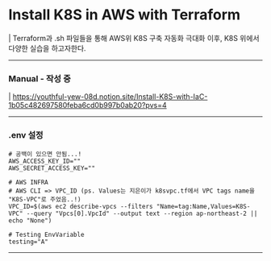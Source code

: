 # Install K8S in AWS with Terraform
| Terraform과 .sh 파일들을 통해 AWS위 K8S 구축 자동화 극대화
이후, K8S 위에서 다양한 실습을 하고자한다.

---
### Manual - 작성 중
| https://youthful-yew-08d.notion.site/Install-K8S-with-IaC-1b05c482697580feba6cd0b997b0ab20?pvs=4

---
### .env 설정
```
# 공백이 있으면 안됨...!
AWS_ACCESS_KEY_ID=""
AWS_SECRET_ACCESS_KEY=""

# AWS INFRA
# AWS CLI => VPC_ID (ps. Values는 지은이가 k8svpc.tf에서 VPC tags name을 "K8S-VPC"로 주었음..!)
VPC_ID=$(aws ec2 describe-vpcs --filters "Name=tag:Name,Values=K8S-VPC" --query "Vpcs[0].VpcId" --output text --region ap-northeast-2 || echo "None")

# Testing EnvVariable
testing="A"
```
---